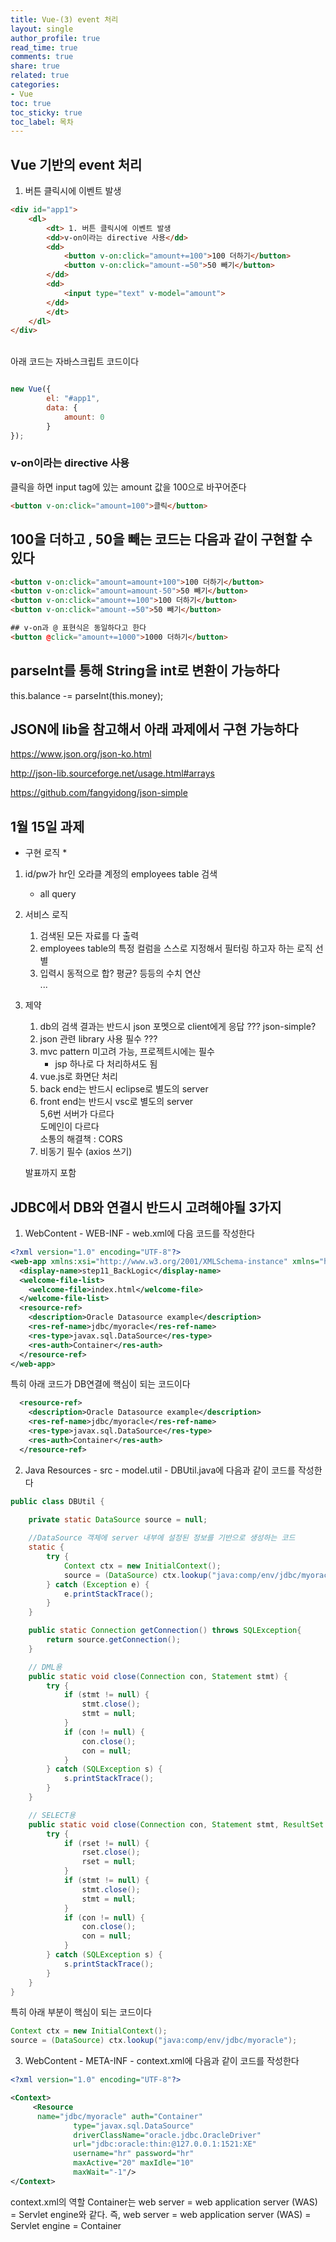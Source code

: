 ```yaml
---
title: Vue-(3) event 처리
layout: single
author_profile: true
read_time: true
comments: true
share: true
related: true
categories:
- Vue
toc: true
toc_sticky: true
toc_label: 목차
---
```


## Vue 기반의 event 처리
1. 버튼 클릭시에 이벤트 발생

```html
<div id="app1">
    <dl>
        <dt> 1. 버튼 클릭시에 이벤트 발생
        <dd>v-on이라는 directive 사용</dd>
        <dd>
            <button v-on:click="amount+=100">100 더하기</button>
            <button v-on:click="amount-=50">50 빼기</button>
        </dd>
        <dd>
            <input type="text" v-model="amount">
        </dd>
        </dt>
    </dl>
</div>
```

<br>
아래 코드는 자바스크립트 코드이다

```javascript

new Vue({
        el: "#app1",
        data: {
            amount: 0
        }
});

```

### v-on이라는 directive 사용
클릭을 하면 input tag에 있는 amount 값을 100으로 바꾸어준다
```html
<button v-on:click="amount=100">클릭</button>
```

## 100을 더하고 , 50을 빼는 코드는 다음과 같이 구현할 수 있다
```html
<button v-on:click="amount=amount+100">100 더하기</button>
<button v-on:click="amount=amount-50">50 빼기</button>
<button v-on:click="amount+=100">100 더하기</button>
<button v-on:click="amount-=50">50 빼기</button>
```

```html
## v-on과 @ 표현식은 동일하다고 한다
<button @click="amount+=1000">1000 더하기</button>
```

## parseInt를 통해 String을 int로 변환이 가능하다
this.balance -= parseInt(this.money);

## JSON에 lib을 참고해서 아래 과제에서 구현 가능하다
https://www.json.org/json-ko.html

http://json-lib.sourceforge.net/usage.html#arrays

https://github.com/fangyidong/json-simple

## 1월 15일 과제
* 구현 로직 * <br>
1. id/pw가 hr인 오라클 계정의 employees table 검색 <br>
    - all query <br>
2. 서비스 로직 <br>
    1. 검색된 모든 자료를 다 출력 <br>
    2. employees table의 특정 컬럼을 스스로 지정해서 필터링 하고자 하는 로직 선별 <br>
    3. 입력시 동적으로 합? 평균? 등등의 수치 연산 <br>
    ... <br>
3. 제약 <br>
    1. db의 검색 결과는 반드시 json 포멧으로 client에게 응답 ??? json-simple? <br>
    2. json 관련 library 사용 필수 ???  <br>
    3. mvc pattern 미고려 가능, 프로젝트시에는 필수 <br>
        - jsp 하나로 다 처리하셔도 됨 <br>
    4. vue.js로 화면단 처리 <br>
    5. back end는 반드시 eclipse로 별도의 server <br>
    6. front end는 반드시 vsc로 별도의 server <br>
        5,6번 서버가 다르다 <br>
        도메인이 다르다 <br>
        소통의 해결책 : CORS <br>
    7. 비동기 필수 (axios 쓰기) <br>

    발표까지 포함 <br>


## JDBC에서 DB와 연결시 반드시 고려해야될 3가지 
1. WebContent - WEB-INF - web.xml에 다음 코드를 작성한다 <br>

```xml
<?xml version="1.0" encoding="UTF-8"?>
<web-app xmlns:xsi="http://www.w3.org/2001/XMLSchema-instance" xmlns="http://xmlns.jcp.org/xml/ns/javaee" xsi:schemaLocation="http://xmlns.jcp.org/xml/ns/javaee http://xmlns.jcp.org/xml/ns/javaee/web-app_3_1.xsd" id="WebApp_ID" version="3.1">
  <display-name>step11_BackLogic</display-name>
  <welcome-file-list>
    <welcome-file>index.html</welcome-file>
  </welcome-file-list>
  <resource-ref>
    <description>Oracle Datasource example</description>
    <res-ref-name>jdbc/myoracle</res-ref-name>
    <res-type>javax.sql.DataSource</res-type>
    <res-auth>Container</res-auth>
  </resource-ref>
</web-app>
```
특히 아래 코드가 DB연결에 핵심이 되는 코드이다<br>

```xml
  <resource-ref>
    <description>Oracle Datasource example</description>
    <res-ref-name>jdbc/myoracle</res-ref-name>
    <res-type>javax.sql.DataSource</res-type>
    <res-auth>Container</res-auth>
  </resource-ref>
```

2. Java Resources - src - model.util - DBUtil.java에 다음과 같이 코드를 작성한다
```java
public class DBUtil {
	
	private static DataSource source = null;

	//DataSource 객체에 server 내부에 설정된 정보를 기반으로 생성하는 코드
	static {
		try {
			Context ctx = new InitialContext();
			source = (DataSource) ctx.lookup("java:comp/env/jdbc/myoracle");
		} catch (Exception e) {
			e.printStackTrace();
		}
	}

	public static Connection getConnection() throws SQLException{
		return source.getConnection();
	}

	// DML용
	public static void close(Connection con, Statement stmt) {
		try {
			if (stmt != null) {
				stmt.close();
				stmt = null;
			}
			if (con != null) {
				con.close();
				con = null;
			}
		} catch (SQLException s) {
			s.printStackTrace();
		}
	}

	// SELECT용
	public static void close(Connection con, Statement stmt, ResultSet rset) {
		try {
			if (rset != null) {
				rset.close();
				rset = null;
			}
			if (stmt != null) {
				stmt.close();
				stmt = null;
			}
			if (con != null) {
				con.close();
				con = null;
			}
		} catch (SQLException s) {
			s.printStackTrace();
		}
	}
}
```
특히 아래 부분이 핵심이 되는 코드이다 <br>

```java
Context ctx = new InitialContext();
source = (DataSource) ctx.lookup("java:comp/env/jdbc/myoracle");
```

3. WebContent - META-INF - context.xml에 다음과 같이 코드를 작성한다<br>

```xml
<?xml version="1.0" encoding="UTF-8"?>

<Context>
	 <Resource 
	  name="jdbc/myoracle" auth="Container"
              type="javax.sql.DataSource" 
              driverClassName="oracle.jdbc.OracleDriver"
              url="jdbc:oracle:thin:@127.0.0.1:1521:XE"
              username="hr" password="hr" 
              maxActive="20" maxIdle="10"
              maxWait="-1"/>
</Context>
```
context.xml의 역할
Container는 web server = web application server (WAS) = Servlet engine와 같다.
즉, web server = web application server (WAS) = Servlet engine = Container 

